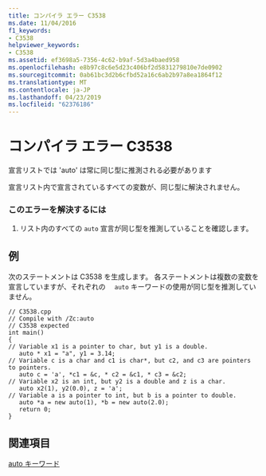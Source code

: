 ```yaml
---
title: コンパイラ エラー C3538
ms.date: 11/04/2016
f1_keywords:
- C3538
helpviewer_keywords:
- C3538
ms.assetid: ef3698a5-7356-4c62-b9af-5d3a4baed958
ms.openlocfilehash: e8b97c8c6e5d23c406bf2d5831279810e7de0902
ms.sourcegitcommit: 0ab61bc3d2b6cfbd52a16c6ab2b97a8ea1864f12
ms.translationtype: MT
ms.contentlocale: ja-JP
ms.lasthandoff: 04/23/2019
ms.locfileid: "62376186"
---
```

# <a name="compiler-error-c3538"></a>コンパイラ エラー C3538

宣言リストでは 'auto' は常に同じ型に推測される必要があります

宣言リスト内で宣言されているすべての変数が、同じ型に解決されません。

### <a name="to-correct-this-error"></a>このエラーを解決するには

1. リスト内のすべての `auto` 宣言が同じ型を推測していることを確認します。

## <a name="example"></a>例

次のステートメントは C3538 を生成します。 各ステートメントは複数の変数を宣言していますが、それぞれの 　`auto` キーワードの使用が同じ型を推測していません。

```
// C3538.cpp
// Compile with /Zc:auto
// C3538 expected
int main()
{
// Variable x1 is a pointer to char, but y1 is a double.
   auto * x1 = "a", y1 = 3.14;
// Variable c is a char and c1 is char*, but c2, and c3 are pointers to pointers.
   auto c = 'a', *c1 = &c, * c2 = &c1, * c3 = &c2;
// Variable x2 is an int, but y2 is a double and z is a char.
   auto x2(1), y2(0.0), z = 'a';
// Variable a is a pointer to int, but b is a pointer to double.
   auto *a = new auto(1), *b = new auto(2.0);
   return 0;
}
```

## <a name="see-also"></a>関連項目

[auto キーワード](../../cpp/auto-keyword.md)